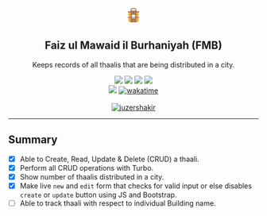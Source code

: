 <div align="center">
  <img src="app/assets/images/thaali-logo.png" />
  <h2>Faiz ul Mawaid il Burhaniyah (FMB)</h2>
  <p>Keeps records of all thaalis that are being distributed in a city.</p>
</div>

<div align="center">

  <!-- RUBY -->
  <img src="https://img.shields.io/badge/Ruby_3.1.2-CC342D?style=for-the-badge&logo=ruby&logoColor=white">

  <!-- RAILS -->
  <img src="https://img.shields.io/badge/Rails_7.0.4-CC0000?style=for-the-badge&logo=ruby-on-rails&logoColor=white">

  <!-- POSTGRESQL -->
  <img src="https://img.shields.io/badge/PostgreSQL-316192?style=for-the-badge&logo=postgresql&logoColor=white">

  <!-- Bootstrap -->
  <img src="https://img.shields.io/badge/bootstrap_5.2-%23563D7C.svg?style=for-the-badge&logo=bootstrap&logoColor=white"/>

</div>

<div align="center">
  <!-- REPO VIEWS -->
  <img src="https://visitor-badge.glitch.me/badge?page_id=juzershakir.FMB&left_color=black&right_color=green&style=for-the-badge&logo=Github"/>
  <!-- WAKATIME -->
<a href="https://wakatime.com/badge/user/ccef187f-4308-4666-920d-d0a9a07d713a/project/a1029089-1300-49f5-966c-3cb6d86f2955"><img src="https://wakatime.com/badge/user/ccef187f-4308-4666-920d-d0a9a07d713a/project/a1029089-1300-49f5-966c-3cb6d86f2955.svg" alt="wakatime"></a>
</div>

<br>

<div align="center">
  <!-- BUY ME COFFEE -->
  <a href="https://www.buymeacoffee.com/juzershakir"> <img src="https://cdn.buymeacoffee.com/buttons/v2/default-yellow.png" height="50" width="210" alt="juzershakir" /></a>
</div>

---

## Summary

- [x] Able to Create, Read, Update & Delete (CRUD) a thaali.
- [x] Perform all CRUD operations with Turbo.
- [x] Show number of thaalis distributed in a city.
- [x] Make live `new` and `edit` form that checks for valid input or else disables `create` or `update` button using JS and Bootstrap.
- [ ] Able to track thaali with respect to individual Building name.

<!-- modify Home Wiki file -->

<!-- To get a detailed information about the schema and relationships between models, check out this [wiki](https://github.com/JuzerShakir/repo_name/wiki). -->

